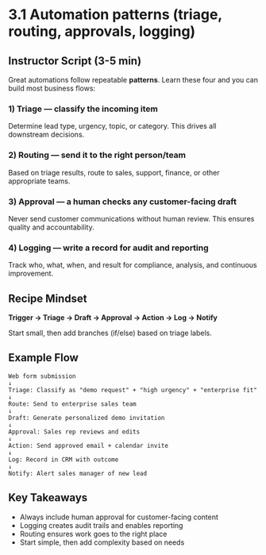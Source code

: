 # 3.1 Automation patterns (triage, routing, approvals, logging)

## Instructor Script (3-5 min)

Great automations follow repeatable **patterns**. Learn these four and you can build most business flows:

### 1) Triage — classify the incoming item
Determine lead type, urgency, topic, or category. This drives all downstream decisions.

### 2) Routing — send it to the right person/team
Based on triage results, route to sales, support, finance, or other appropriate teams.

### 3) Approval — a human checks any customer-facing draft
Never send customer communications without human review. This ensures quality and accountability.

### 4) Logging — write a record for audit and reporting
Track who, what, when, and result for compliance, analysis, and continuous improvement.

## Recipe Mindset
**Trigger → Triage → Draft → Approval → Action → Log → Notify**

Start small, then add branches (if/else) based on triage labels.

## Example Flow
```
Web form submission
↓
Triage: Classify as "demo request" + "high urgency" + "enterprise fit"
↓
Route: Send to enterprise sales team
↓
Draft: Generate personalized demo invitation
↓
Approval: Sales rep reviews and edits
↓
Action: Send approved email + calendar invite
↓
Log: Record in CRM with outcome
↓
Notify: Alert sales manager of new lead
```

## Key Takeaways
- Always include human approval for customer-facing content
- Logging creates audit trails and enables reporting
- Routing ensures work goes to the right place
- Start simple, then add complexity based on needs
